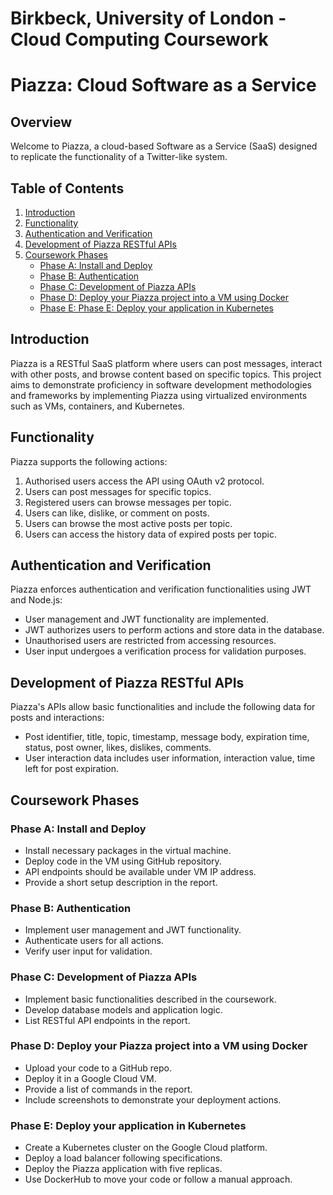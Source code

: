 # Birkbeck, University of London - Cloud Computing Coursework

# Piazza: Cloud Software as a Service

## Overview
Welcome to Piazza, a cloud-based Software as a Service (SaaS) designed to replicate the functionality of a Twitter-like system.

## Table of Contents
1. [Introduction](#introduction)
2. [Functionality](#functionality)
3. [Authentication and Verification](#authentication-and-verification)
4. [Development of Piazza RESTful APIs](#development-of-piazza-restful-apis)
5. [Coursework Phases](#coursework-phases)
   - [Phase A: Install and Deploy](#phase-a-install-and-deploy)
   - [Phase B: Authentication](#phase-b-authentication)
   - [Phase C: Development of Piazza APIs](#phase-c-development-of-piazza-apis)
   - [Phase D: Deploy your Piazza project into a VM using Docker](#phase-d-deploy-your-piazza-project-into-a-vm-using-docker)
   - [Phase E: Phase E: Deploy your application in Kubernetes](#phase-e-deploy-your-application-in-kubernetes)

## Introduction
Piazza is a RESTful SaaS platform where users can post messages, interact with other posts, and browse content based on specific topics. This project aims to demonstrate proficiency in software development methodologies and frameworks by implementing Piazza using virtualized environments such as VMs, containers, and Kubernetes.

## Functionality
Piazza supports the following actions:
1. Authorised users access the API using OAuth v2 protocol.
2. Users can post messages for specific topics.
3. Registered users can browse messages per topic.
4. Users can like, dislike, or comment on posts.
5. Users can browse the most active posts per topic.
6. Users can access the history data of expired posts per topic.

## Authentication and Verification
Piazza enforces authentication and verification functionalities using JWT and Node.js:
- User management and JWT functionality are implemented.
- JWT authorizes users to perform actions and store data in the database.
- Unauthorised users are restricted from accessing resources.
- User input undergoes a verification process for validation purposes.

## Development of Piazza RESTful APIs
Piazza's APIs allow basic functionalities and include the following data for posts and interactions:
- Post identifier, title, topic, timestamp, message body, expiration time, status, post owner, likes, dislikes, comments.
- User interaction data includes user information, interaction value, time left for post expiration.

## Coursework Phases
### Phase A: Install and Deploy
- Install necessary packages in the virtual machine.
- Deploy code in the VM using GitHub repository.
- API endpoints should be available under VM IP address.
- Provide a short setup description in the report.

### Phase B: Authentication
- Implement user management and JWT functionality.
- Authenticate users for all actions.
- Verify user input for validation.

### Phase C: Development of Piazza APIs
- Implement basic functionalities described in the coursework.
- Develop database models and application logic.
- List RESTful API endpoints in the report.

### Phase D: Deploy your Piazza project into a VM using Docker
- Upload your code to a GitHub repo.
- Deploy it in a Google Cloud VM.
- Provide a list of commands in the report.
- Include screenshots to demonstrate your deployment actions.

### Phase E: Deploy your application in Kubernetes
- Create a Kubernetes cluster on the Google Cloud platform.
- Deploy a load balancer following specifications.
- Deploy the Piazza application with five replicas.
- Use DockerHub to move your code or follow a manual approach.
